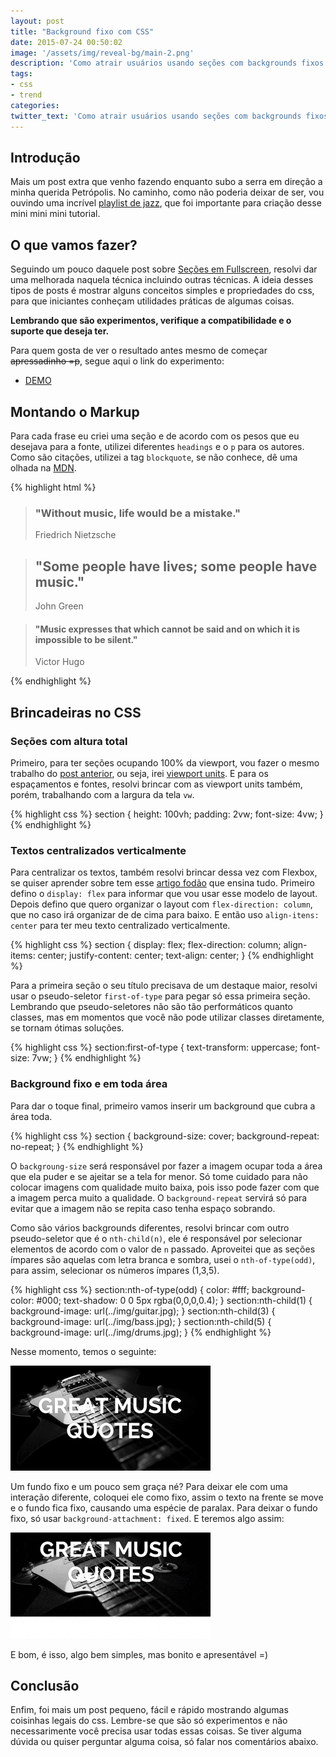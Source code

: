 ```yaml
---
layout: post
title: "Background fixo com CSS"
date: 2015-07-24 00:50:02
image: '/assets/img/reveal-bg/main-2.png'
description: 'Como atrair usuários usando seções com backgrounds fixos usando só css.'
tags:
- css
- trend
categories:
twitter_text: 'Como atrair usuários usando seções com backgrounds fixos usando só css.'
---
```


## Introdução

Mais um post extra que venho fazendo enquanto subo a serra em direção a minha querida Petrópolis. No caminho, como não poderia deixar de ser, vou ouvindo uma incrível [playlist de jazz](https://open.spotify.com/user/spotifybrazilian/playlist/6UU6YKnGY1vhnOdjwdg7vA), que foi importante para criação desse mini mini mini tutorial.

## O que vamos fazer?

Seguindo um pouco daquele post sobre [Seções em Fullscreen](http://willianjusten.com.br/como-criar-secoes-fullscreen-com-css/), resolvi dar uma melhorada naquela técnica incluindo outras técnicas. A ideia desses tipos de posts é mostrar alguns conceitos simples e propriedades do css, para que iniciantes conheçam utilidades práticas de algumas coisas.

**Lembrando que são experimentos, verifique a compatibilidade e o suporte que deseja ter.**

Para quem gosta de ver o resultado antes mesmo de começar <s>apressadinho =p</s>, segue aqui o link do experimento:

* [DEMO](http://willianjusten.com.br/labs/background-fixo-css/)

## Montando o Markup

Para cada frase eu criei uma seção e de acordo com os pesos que eu desejava para a fonte, utilizei diferentes `headings` e o `p` para os autores. Como são citações, utilizei a tag `blockquote`, se não conhece, dê uma olhada na [MDN](https://developer.mozilla.org/pt-BR/docs/Web/HTML/Element/blockquote).

{% highlight html %}
<section>
  <blockquote cite="Friedrich Nietzsche">
      <h3>"Without music, life would be a mistake."</h3>
      <p>Friedrich Nietzsche</p>
  </blockquote>
</section>

<section>
  <blockquote cite="John Green">
      <h1>"Some people have lives; some people have music."</h1>
      <p>John Green</p>
  </blockquote>
</section>

<section>
  <blockquote cite="Victor Hugo">
      <h4>"Music expresses that which cannot be said and on which it is impossible to be silent."</h4>
      <p>Victor Hugo</p>
  </blockquote>
</section>
{% endhighlight %}


## Brincadeiras no CSS

### Seções com altura total

Primeiro, para ter seções ocupando 100% da viewport, vou fazer o mesmo trabalho do [post anterior](http://willianjusten.com.br/como-criar-secoes-fullscreen-com-css/), ou seja, irei [viewport units](http://desenvolvimentoparaweb.com/css/unidades-css-rem-vh-vw-vmin-vmax-ex-ch/). E para os espaçamentos e fontes, resolvi brincar com as viewport units também, porém, trabalhando com a largura da tela `vw`.

{% highlight css %}
section { 
    height: 100vh; 
    padding: 2vw;
    font-size: 4vw; 
}
{% endhighlight %}

### Textos centralizados verticalmente

Para centralizar os textos, também resolvi brincar dessa vez com Flexbox, se quiser aprender sobre tem esse [artigo fodão](https://css-tricks.com/snippets/css/a-guide-to-flexbox/) que ensina tudo. Primeiro defino o `display: flex` para informar que vou usar esse modelo de layout.  Depois defino que quero organizar o layout com `flex-direction: column`, que no caso irá organizar de de cima para baixo. E então uso `align-itens: center` para ter meu texto centralizado verticalmente.

{% highlight css %}
section { 
    display: flex;
    flex-direction: column;
    align-items: center;
    justify-content: center;
    text-align: center; 
}
{% endhighlight %}

Para a primeira seção o seu título precisava de um destaque maior, resolvi usar o pseudo-seletor `first-of-type` para pegar só essa primeira seção. Lembrando que pseudo-seletores não são tão performáticos quanto classes, mas em momentos que você não pode utilizar classes diretamente, se tornam ótimas soluções.

{% highlight css %}
section:first-of-type { 
    text-transform: uppercase;
    font-size: 7vw;
}
{% endhighlight %}

### Background fixo e em toda área

Para dar o toque final, primeiro vamos inserir um background que cubra a área toda.

{% highlight css %}
section {
    background-size: cover;
    background-repeat: no-repeat;
}
{% endhighlight %}

O `backgroung-size` será responsável por fazer a imagem ocupar toda a área que ela puder e se ajeitar se a tela for menor. Só tome cuidado para não colocar imagens com qualidade muito baixa, pois isso pode fazer com que a imagem perca muito a qualidade. O `background-repeat` servirá só para evitar que a imagem não se repita caso tenha espaço sobrando.

Como são vários backgrounds diferentes, resolvi brincar com outro pseudo-seletor que é o `nth-child(n)`, ele é responsável por selecionar elementos de acordo com o valor de `n` passado. Aproveitei que as seções ímpares são aquelas com letra branca e sombra, usei o `nth-of-type(odd)`, para assim, selecionar os números ímpares (1,3,5).

{% highlight css %}
section:nth-of-type(odd) { 
    color: #fff;
    background-color: #000;
    text-shadow: 0 0 5px rgba(0,0,0,0.4); 
}
section:nth-child(1) { 
    background-image: url(../img/guitar.jpg); 
}
section:nth-child(3) { 
    background-image: url(../img/bass.jpg); 
}
section:nth-child(5) { 
    background-image: url(../img/drums.jpg); 
}
{% endhighlight %}

Nesse momento, temos o seguinte:

![background scroll](/assets/img/reveal-bg/bg-scroll.gif)

Um fundo fixo e um pouco sem graça né? Para deixar ele com uma interação diferente, coloquei ele como fixo, assim o texto na frente se move e o fundo fica fixo, causando uma espécie de paralax. Para deixar o fundo fixo, só usar `background-attachment: fixed`. E teremos algo assim:

![background fixo](/assets/img/reveal-bg/bg-fixo.gif)

E bom, é isso, algo bem simples, mas bonito e apresentável =)

## Conclusão

Enfim, foi mais um post pequeno, fácil e rápido mostrando algumas coisinhas legais do css. Lembre-se que são só experimentos e não necessarimente você precisa usar todas essas coisas. Se tiver alguma dúvida ou quiser perguntar alguma coisa, só falar nos comentários abaixo.

